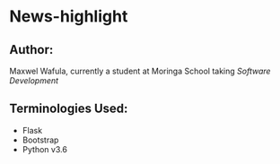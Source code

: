 # News-highlight

## Author:
Maxwel Wafula, currently a student at Moringa School taking *Software Development*

## Terminologies Used:
* Flask
* Bootstrap
* Python v3.6